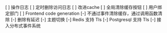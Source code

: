[ ] 操作日志
[ ] 定时删除访问日志
[ ] 改进cache
[ ] 全局清除缓存按钮
[ ] 用户绑定部门
[ ] Frontend code generation
[-] 不通过事件清除缓存，通过调用函数清除
[-] 删除有延迟
[-] 主题切换
[-] Redis 支持 Tls
[-] Postgresql 支持 Tls
[-] 接入分布式事件系统